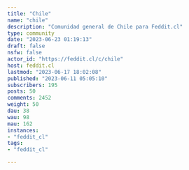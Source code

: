 ```yaml
---
title: "Chile" 
name: "chile"
description: "Comunidad general de Chile para Feddit.cl"
type: community
date: "2023-06-23 01:19:13"
draft: false
nsfw: false
actor_id: "https://feddit.cl/c/chile"
host: feddit.cl
lastmod: "2023-06-17 18:02:08"
published: "2023-06-11 05:05:10"
subscribers: 195
posts: 50
comments: 2452
weight: 50
dau: 38
wau: 98
mau: 162
instances:
- "feddit_cl"
tags: 
- "feddit_cl"

---
```

